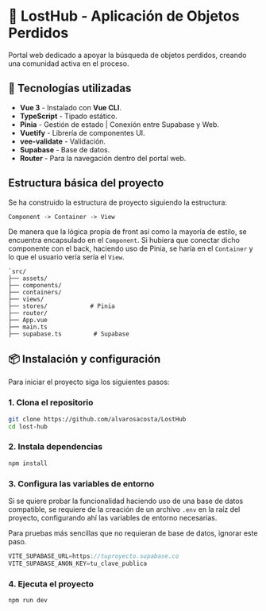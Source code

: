 # 🧳 LostHub - Aplicación de Objetos Perdidos

Portal web dedicado a apoyar la búsqueda de objetos perdidos, creando una comunidad activa en el proceso.

## 🚀 Tecnologías utilizadas

- **Vue 3** - Instalado con **Vue CLI**.
- **TypeScript** - Tipado estático.
- **Pinia** - Gestión de estado | Conexión entre Supabase y Web.
- **Vuetify** - Librería de componentes UI.
- **vee-validate** - Validación.
- **Supabase** - Base de datos.
- **Router** - Para la navegación dentro del portal web.

## Estructura básica del proyecto

Se ha construido la estructura de proyecto siguiendo la estructura: 

`Component -> Container -> View`

De manera que la lógica propia de front así como la mayoría de estilo, se encuentra encapsulado en el `Component`. Si hubiera que conectar dicho componente con el back, haciendo uso de Pinia, se haría en el `Container` y lo que el usuario vería sería el `View`.

```plaintext
`src/
├── assets/
├── components/
├── containers/
├── views/
├── stores/            # Pinia
├── router/
├── App.vue
├── main.ts
├── supabase.ts			# Supabase
```

## 📦 Instalación y configuración

Para iniciar el proyecto siga los siguientes pasos:

### 1. Clona el repositorio

```bash
git clone https://github.com/alvarosacosta/LostHub
cd lost-hub
```

### 2. Instala dependencias

```bash
npm install
```

### 3. Configura las variables de entorno

Si se quiere probar la funcionalidad haciendo uso de una base de datos compatible, se requiere de la creación de un archivo `.env` en la raíz del proyecto, configurando ahí las variables de entorno necesarias. 

Para pruebas más sencillas que no requieran de base de datos, ignorar este paso.

```ts
VITE_SUPABASE_URL=https://tuproyecto.supabase.co
VITE_SUPABASE_ANON_KEY=tu_clave_publica
```

### 4. Ejecuta el proyecto

```bash
npm run dev
```
